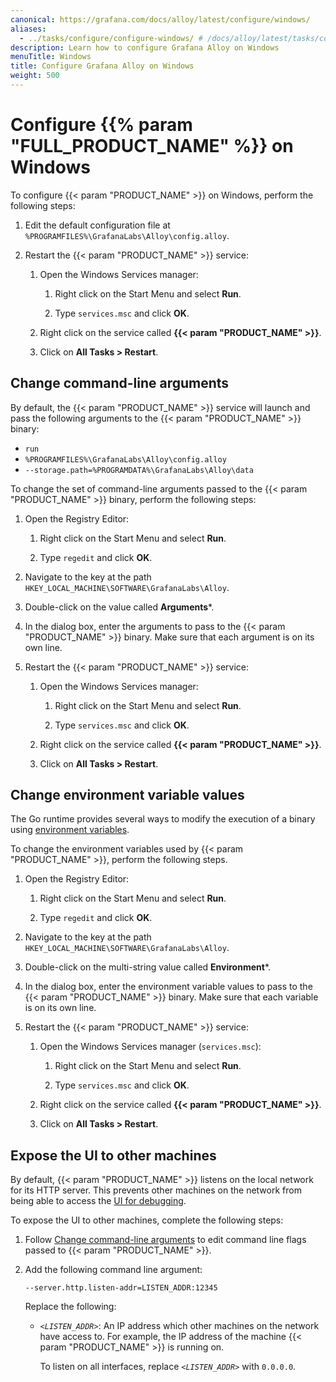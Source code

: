 ```yaml
---
canonical: https://grafana.com/docs/alloy/latest/configure/windows/
aliases:
  - ../tasks/configure/configure-windows/ # /docs/alloy/latest/tasks/configure/configure-windows/
description: Learn how to configure Grafana Alloy on Windows
menuTitle: Windows
title: Configure Grafana Alloy on Windows
weight: 500
---
```


# Configure {{% param "FULL_PRODUCT_NAME" %}} on Windows

To configure {{< param "PRODUCT_NAME" >}} on Windows, perform the following steps:

1. Edit the default configuration file at `%PROGRAMFILES%\GrafanaLabs\Alloy\config.alloy`.

1. Restart the {{< param "PRODUCT_NAME" >}} service:

   1. Open the Windows Services manager:

      1. Right click on the Start Menu and select **Run**.

      1. Type `services.msc` and click **OK**.

   1. Right click on the service called **{{< param "PRODUCT_NAME" >}}**.

   1. Click on **All Tasks > Restart**.

## Change command-line arguments

By default, the {{< param "PRODUCT_NAME" >}} service will launch and pass the following arguments to the {{< param "PRODUCT_NAME" >}} binary:

* `run`
* `%PROGRAMFILES%\GrafanaLabs\Alloy\config.alloy`
* `--storage.path=%PROGRAMDATA%\GrafanaLabs\Alloy\data`

To change the set of command-line arguments passed to the {{< param "PRODUCT_NAME" >}} binary, perform the following steps:

1. Open the Registry Editor:

   1. Right click on the Start Menu and select **Run**.

   1. Type `regedit` and click **OK**.

1. Navigate to the key at the path `HKEY_LOCAL_MACHINE\SOFTWARE\GrafanaLabs\Alloy`.

1. Double-click on the value called **Arguments***.

1. In the dialog box, enter the arguments to pass to the {{< param "PRODUCT_NAME" >}} binary.
   Make sure that each argument is on its own line.

1. Restart the {{< param "PRODUCT_NAME" >}} service:

   1. Open the Windows Services manager:

      1. Right click on the Start Menu and select **Run**.

      1. Type `services.msc` and click **OK**.

   1. Right click on the service called **{{< param "PRODUCT_NAME" >}}**.

   1. Click on **All Tasks > Restart**.

## Change environment variable values

The Go runtime provides several ways to modify the execution of a binary using [environment variables][environment].

To change the environment variables used by {{< param "PRODUCT_NAME" >}}, perform the following steps.

1. Open the Registry Editor:

   1. Right click on the Start Menu and select **Run**.

   1. Type `regedit` and click **OK**.

1. Navigate to the key at the path `HKEY_LOCAL_MACHINE\SOFTWARE\GrafanaLabs\Alloy`.

1. Double-click on the multi-string value called **Environment***.

1. In the dialog box, enter the environment variable values to pass to the {{< param "PRODUCT_NAME" >}} binary.
   Make sure that each variable is on its own line.

1. Restart the {{< param "PRODUCT_NAME" >}} service:

   1. Open the Windows Services manager (`services.msc`):

      1. Right click on the Start Menu and select **Run**.

      1. Type `services.msc` and click **OK**.

   1. Right click on the service called **{{< param "PRODUCT_NAME" >}}**.

   1. Click on **All Tasks > Restart**.

## Expose the UI to other machines

By default, {{< param "PRODUCT_NAME" >}} listens on the local network for its HTTP
server. This prevents other machines on the network from being able to access
the [UI for debugging][UI].

To expose the UI to other machines, complete the following steps:

1. Follow [Change command-line arguments](#change-command-line-arguments) to edit command line flags passed to {{< param "PRODUCT_NAME" >}}.

1. Add the following command line argument:

   ```shell
   --server.http.listen-addr=LISTEN_ADDR:12345
   ```

   Replace the following:

   * _`<LISTEN_ADDR>`_: An IP address which other machines on the network have access to.
     For example, the IP address of the machine {{< param "PRODUCT_NAME" >}} is running on.

     To listen on all interfaces, replace _`<LISTEN_ADDR>`_ with `0.0.0.0`.

[UI]: ../../troubleshoot/debug/#alloy-ui
[environment]: ../../reference/cli/environment-variables

